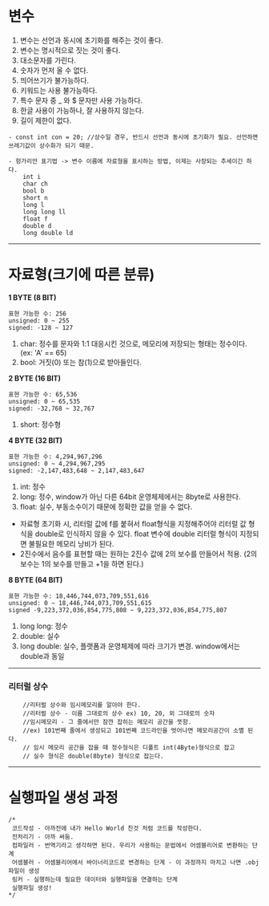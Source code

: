 # 변수
1. 변수는 선언과 동시에 초기화를 해주는 것이 좋다.
2. 변수는 명시적으로 짓는 것이 좋다.
3. 대소문자를 가린다.
4. 숫자가 먼저 올 수 없다.
5. 띄어쓰기가 불가능하다.
6. 키워드는 사용 불가능하다.
7. 특수 문자 중 _ 와 $ 문자만 사용 가능하다.
8. 한글 사용이 가능하나, 잘 사용하지 않는다.
9. 길이 제한이 없다.
```
- const int con = 20; //상수일 경우, 반드시 선언과 동시에 초기화가 필요. 선언하면 쓰레기값이 상수화가 되기 때문.

- 헝가리안 표기법 -> 변수 이름에 자료형을 표시하는 방법, 이제는 사장되는 추세이긴 하다.
	int i
	char ch
	bool b
	short n
	long l
	long long ll
	float f
	double d
	long double ld
```

***
# 자료형(크기에 따른 분류)
__1 BYTE (8 BIT)__
```
표현 가능한 수: 256
unsigned: 0 ~ 255
signed: -128 ~ 127
```
1. char: 정수를 문자와 1:1 대응시킨 것으로, 메모리에 저장되는 형태는 정수이다. (ex: 'A' == 65)
2. bool: 거짓(0) 또는 참(1)으로 받아들인다.


__2 BYTE (16 BIT)__
```
표현 가능한 수: 65,536
unsigned: 0 ~ 65,535
signed: -32,768 ~ 32,767
```
1. short: 정수형


__4 BYTE (32 BIT)__
```
표현 가능한 수: 4,294,967,296
unsigned: 0 ~ 4,294,967,295
signed: -2,147,483,648 ~ 2,147,483,647
```


1. int: 정수
2. long: 정수, window가 아닌 다른 64bit 운영체제에서는 8byte로 사용한다.
3. float: 실수, 부동소수이기 때문에 정확한 값을 얻을 수 없다.
- 자료형 초기화 시, 리터럴 값에 f를 붙혀서 float형식을 지정해주어야 리터럴 값 형식을 double로 인식하지 않을 수 있다. float 변수에 double 리터럴 형식이 지정되면 불필요한 메모리 낭비가 된다.
- 2진수에서 음수를 표현할 때는 원하는 2진수 값에 2의 보수를 만들어서 적용. (2의 보수는 1의 보수를 만들고 +1을 하면 된다.)


__8 BYTE (64 BIT)__
```
표현 가능한 수: 18,446,744,073,709,551,616
unsigned: 0 ~ 18,446,744,073,709,551,615
signed -9,223,372,036,854,775,808 ~ 9,223,372,036,854,775,807
```
1. long long: 정수
2. double: 실수
3. long double: 실수, 플랫폼과 운영체제에 따라 크기가 변경. window에서는 double과 동일
***

### 리터럴 상수
```
	//리터럴 상수와 임시메모리를 알아야 한다. 
	//리터럴 상수 - 이름 그대로의 상수 ex) 10, 20, 외 그대로의 숫자
	//임시메모리 - 그 줄에서만 잠깐 잡히는 메모리 공간을 뜻함. 
	//ex) 101번째 줄에서 생성되고 101번째 코드라인을 벗어나면 메모리공간이 소멸 된다. 
	// 임시 메모리 공간을 잡을 때 정수형식은 디폴트 int(4Byte)형식으로 잡고 
	// 실수 형식은 double(8byte) 형식으로 잡는다. 
```
***
#  실행파일 생성 과정 
```
/*
 코드작성 - 아까전에 내가 Hello World 친것 처럼 코드를 작성한다. 
 전처리기 - 아까 써둠. 
 컴파일러 - 번역기라고 생각하면 된다. 우리가 사용하는 문법에서 어셈블리어로 변환하는 단계 
 어셈블러 - 어셈블리어에서 바이너리코드로 변경하는 단계 - 이 과정까지 마치고 나면 .obj 파일이 생성
 링커 - 실행하는데 필요한 데이터와 실행파일을 연결하는 단계 
 실행파일 생성! 
*/
```

